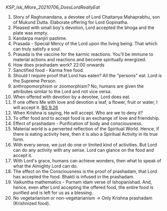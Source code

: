 *KSP_Isk_Mlore_20210706_DoesLordReallyEat*

1. Story of Raghunandana, a devotee of Lord Chaitanya Mahaprabhu, son of Mukund Dutta. Elaborate offering for Lord Gopinatha.
2. Pleased with small boy's devotion, Lord accepted the bhoga and the plate was empty.
3. Kandarpa manjiri pastime.
4. Prasada - Special Mercy of the Lord upon the living being. That which can truly satisfy a soul.
5. Prasada is the vaccine for the karmic reactions. You'll be immune to material actions and reactions and become spiritually energized.
6. How does prashadam work? 22:00 onwards
7. Sanctified food - Karma free food.
8. Should I require proof that Lord has eaten? All the "persons" eat. Lord is the Supreme Person.
9. anthropomorphism or zoomorphism? No, humans are given the attributes similar to the Lord and not vice versa.
10. When offered with devotion by a devotee, Lord does eat.
11. If one offers Me with love and devotion a leaf, a flower, fruit or water, I will accept it. [BG 9.26](https://prabhupada.io/books/bg/9/26)
12. When Krishna is saying, He will accept. Who are we to deny it?
13. To offer food and to accept food is an exchange of love and friendship.
14. Effect of prashadam - Purification of body and consciousness.
15. Material world is a perverted reflection of the Spiritual World. Hence, if there is eating activity here, then it is also a Spiritual Activity in its true form.
16. With every sense, we just do one or limited kind of activities. But Lord can do any activity with any sense. Lord can glance on the food and accept it.
17. With Lord's grace, humans can achieve wonders, then what to speak of what the Almighty Lord can do.
18. The effect on the Consciousness is the proof of prashadam, that Lord has accepted the food. Bhakti is infused in the prashadam.
19. Vaikuntha mathematics - Purnam idam verse of Ishopanishad. And, hence, even after Lord accepting the offered food, the entire food is purified and is left for us as a blessing.
20. No vegetarianism or non-vegetarianism -> Only Krishna prashadam (Krishnized food).